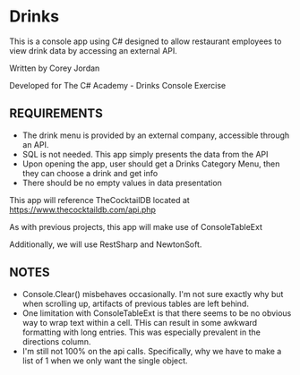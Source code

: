 # Drinks
This is a console app using C# designed to allow restaurant employees to view drink data by accessing an external API.

Written by Corey Jordan

Developed for The C# Academy - Drinks Console Exercise

## REQUIREMENTS
- The drink menu is provided by an external company, accessible through an API.
- SQL is not needed. This app simply presents the data from the API
- Upon opening the app, user should get a Drinks Category Menu, then they can choose a drink and get info
- There should be no empty values in data presentation

This app will reference TheCocktailDB located at https://www.thecocktaildb.com/api.php

As with previous projects, this app will make use of ConsoleTableExt

Additionally, we will use RestSharp and NewtonSoft.

## NOTES
- Console.Clear() misbehaves occasionally. I'm not sure exactly why but when scrolling up, artifacts of previous tables are left behind.
- One limitation with ConsoleTableExt is that there seems to be no obvious way to wrap text within a cell. THis can result in some awkward formatting with long entries. This was especially prevalent in the directions column.
- I'm still not 100% on the api calls. Specifically, why we have to make a list of 1 when we only want the single object.
